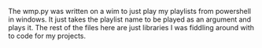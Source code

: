 The wmp.py was written on a wim to just play my playlists from powershell in windows. It just takes the playlist name to be played as an argument and plays it.
The rest of the files here are just libraries I was fiddling around with to code for my projects.
